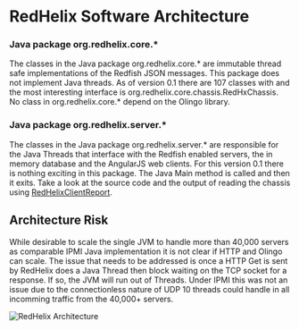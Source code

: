 # RedHelix Software Architecture

### Java package org.redhelix.core.*
The classes in the Java package org.redhelix.core.* are immutable thread safe 
implementations of the Redfish JSON messages. This package does not implement Java threads. As of version 0.1 there are 107 classes with and 
the most interesting interface is org.redhelix.core.chassis.RedHxChassis. No class in org.redhelix.core.* depend on the Olingo library. 

### Java package org.redhelix.server.*
The classes in the Java package org.redhelix.server.* are responsible for the Java Threads that interface with the Redfish enabled servers,
the in memory database and the AngularJS web clients. For this version 0.1 there is nothing exciting in this package. The Java Main method is called
and then it exits. Take a look at the source code and the output of reading the chassis using [RedHelixClientReport](./doc/dmtf-mockup/mockup.md).

## Architecture Risk
While desirable to scale the single JVM to handle more than 40,000 servers as comparable IPMI Java implementation it is not clear if 
HTTP and Olingo can scale. The issue that needs to be addressed is once a HTTP Get is sent by RedHelix does a Java Thread then block waiting on the TCP 
socket for a response. If so, the JVM will run out of Threads. Under IPMI this was not an issue due to the connectionless nature of UDP
10 threads could handle in all incomming traffic from the 40,000+ servers.


![RedHelix Architecture](https://rawgit.com/RedHelixOrg/RedHelix-1/master/doc/redhelix-toplevel-architecture-1.svg)